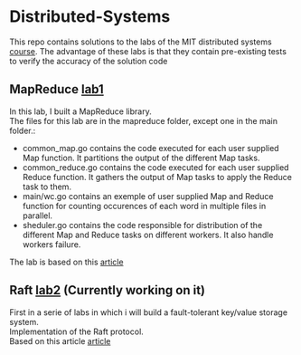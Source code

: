 # Distributed-Systems
This repo contains solutions to the labs of the MIT distributed systems [course](https://pdos.csail.mit.edu/6.824/). The advantage of these labs is that they contain pre-existing tests to verify the accuracy of the solution code

## MapReduce [lab1](https://pdos.csail.mit.edu/6.824/labs/lab-1.html)
In this lab, I built a MapReduce library.  
The files for this lab are in the mapreduce folder, except one in the main folder.:
- common_map.go contains the code executed for each user supplied Map function. It partitions the output of the different Map tasks.
- common_reduce.go contains the code executed for each user supplied Reduce function. It gathers the output of Map tasks to apply the Reduce task to them.
- main/wc.go contains an exemple of user supplied Map and Reduce function for counting occurences of each word in multiple files in parallel.
- sheduler.go contains the code responsible for distribution of the different Map and Reduce tasks on different workers. It also handle workers failure.

The lab is based on this [article](https://pdos.csail.mit.edu/6.824/papers/mapreduce.pdf)

## Raft [lab2](https://pdos.csail.mit.edu/6.824/labs/lab-raft.html) (Currently working on it)
First in a serie of labs in which i will build a fault-tolerant key/value storage system.  
Implementation of the Raft protocol.  
Based on this article [article](https://pdos.csail.mit.edu/6.824/papers/raft-extended.pdf)
